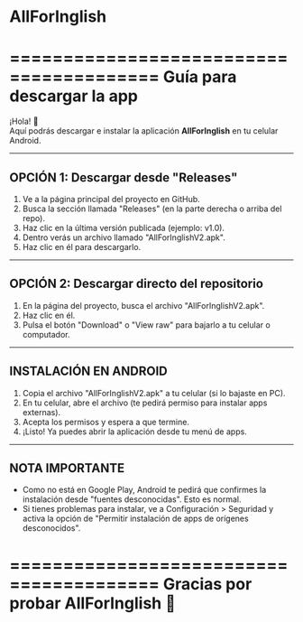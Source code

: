 # AllForInglish

========================================
       Guía para descargar la app
========================================

¡Hola! 👋  
Aquí podrás descargar e instalar la aplicación **AllForInglish** en tu celular Android.

----------------------------------------
 OPCIÓN 1: Descargar desde "Releases"
----------------------------------------
1. Ve a la página principal del proyecto en GitHub.
2. Busca la sección llamada "Releases" (en la parte derecha o arriba del repo).
3. Haz clic en la última versión publicada (ejemplo: v1.0).
4. Dentro verás un archivo llamado "AllForInglishV2.apk".
5. Haz clic en él para descargarlo.

----------------------------------------
 OPCIÓN 2: Descargar directo del repositorio
----------------------------------------
1. En la página del proyecto, busca el archivo "AllForInglishV2.apk".
2. Haz clic en él.
3. Pulsa el botón "Download" o "View raw" para bajarlo a tu celular o computador.

----------------------------------------
 INSTALACIÓN EN ANDROID
----------------------------------------
1. Copia el archivo "AllForInglishV2.apk" a tu celular (si lo bajaste en PC).
2. En tu celular, abre el archivo (te pedirá permiso para instalar apps externas).
3. Acepta los permisos y espera a que termine.
4. ¡Listo! Ya puedes abrir la aplicación desde tu menú de apps.

----------------------------------------
 NOTA IMPORTANTE
----------------------------------------
- Como no está en Google Play, Android te pedirá que confirmes la instalación
  desde "fuentes desconocidas". Esto es normal.
- Si tienes problemas para instalar, ve a Configuración > Seguridad y activa
  la opción de "Permitir instalación de apps de orígenes desconocidos".

========================================
Gracias por probar AllForInglish 🚀
========================================
